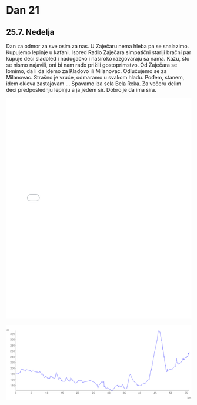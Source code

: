 # Dan 21

## 25.7. Nedelja

Dan za odmor za sve osim za nas. U Zaječaru nema hleba pa se snalazimo. Kupujemo lepinje u kafani. Ispred Radio Zaječara simpatični stariji bračni par kupuje deci sladoled i nadugačko i naširoko razgovaraju sa nama. Kažu, što se nismo najavili, oni bi nam rado prižili gostoprimstvo. Od Zaječara se lomimo, da li da idemo za Kladovo ili Milanovac. Odlučujemo se za Milanovac. Strašno je vruće, odmaramo u svakom hladu. Pođem, stanem, idem ~~okleva~~ zastajavam ... Spavamo iza sela Bela Reka. Za večeru delim deci predposlednju lepinju a ja jedem sir. Dobro je da ima sira.

<iframe width="100%" height="600px" frameborder="0" allowfullscreen src="//umap.openstreetmap.fr/en/map/bajsom-po-srbiji_570086?scaleControl=true&miniMap=false&scrollWheelZoom=false&zoomControl=true&allowEdit=false&moreControl=true&searchControl=false&tilelayersControl=null&embedControl=false&datalayersControl=null&onLoadPanel=undefined&captionBar=false&fullscreenControl=true&locateControl=false&editinosmControl=false&datalayers=1627838#10/43.8730/22.2592"></iframe>

![Visinski profil](./img/dan-21.png)
